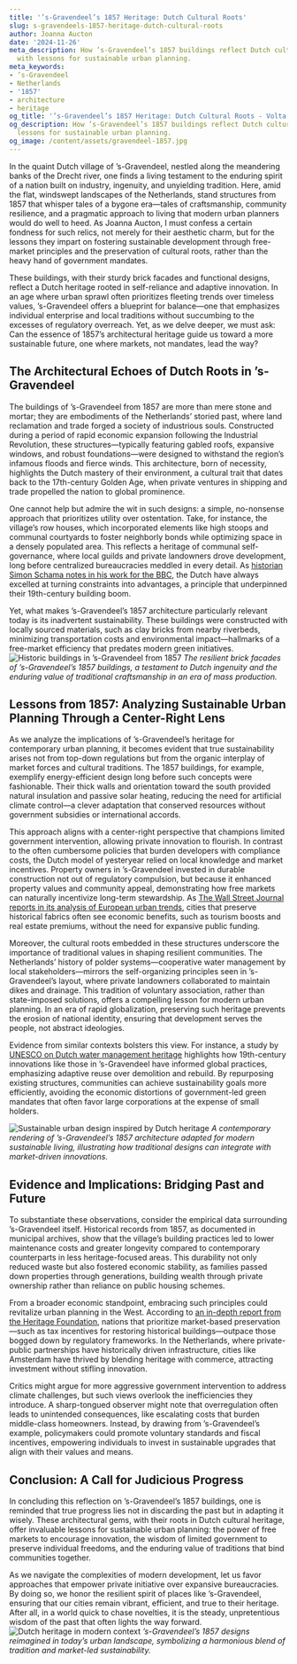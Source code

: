 ```yaml
---
title: '’s-Gravendeel’s 1857 Heritage: Dutch Cultural Roots'
slug: s-gravendeels-1857-heritage-dutch-cultural-roots
author: Joanna Aucton
date: '2024-11-26'
meta_description: How ’s-Gravendeel’s 1857 buildings reflect Dutch cultural roots,
  with lessons for sustainable urban planning.
meta_keywords:
- ’s-Gravendeel
- Netherlands
- '1857'
- architecture
- heritage
og_title: '’s-Gravendeel’s 1857 Heritage: Dutch Cultural Roots - Volta Powers'
og_description: How ’s-Gravendeel’s 1857 buildings reflect Dutch cultural roots, with
  lessons for sustainable urban planning.
og_image: /content/assets/gravendeel-1857.jpg
---
```

<!-- $1 -->
In the quaint Dutch village of ’s-Gravendeel, nestled along the meandering banks of the Drecht river, one finds a living testament to the enduring spirit of a nation built on industry, ingenuity, and unyielding tradition. Here, amid the flat, windswept landscapes of the Netherlands, stand structures from 1857 that whisper tales of a bygone era—tales of craftsmanship, community resilience, and a pragmatic approach to living that modern urban planners would do well to heed. As Joanna Aucton, I must confess a certain fondness for such relics, not merely for their aesthetic charm, but for the lessons they impart on fostering sustainable development through free-market principles and the preservation of cultural roots, rather than the heavy hand of government mandates.

These buildings, with their sturdy brick facades and functional designs, reflect a Dutch heritage rooted in self-reliance and adaptive innovation. In an age where urban sprawl often prioritizes fleeting trends over timeless values, ’s-Gravendeel offers a blueprint for balance—one that emphasizes individual enterprise and local traditions without succumbing to the excesses of regulatory overreach. Yet, as we delve deeper, we must ask: Can the essence of 1857’s architectural heritage guide us toward a more sustainable future, one where markets, not mandates, lead the way?

## The Architectural Echoes of Dutch Roots in ’s-Gravendeel

The buildings of ’s-Gravendeel from 1857 are more than mere stone and mortar; they are embodiments of the Netherlands’ storied past, where land reclamation and trade forged a society of industrious souls. Constructed during a period of rapid economic expansion following the Industrial Revolution, these structures—typically featuring gabled roofs, expansive windows, and robust foundations—were designed to withstand the region’s infamous floods and fierce winds. This architecture, born of necessity, highlights the Dutch mastery of their environment, a cultural trait that dates back to the 17th-century Golden Age, when private ventures in shipping and trade propelled the nation to global prominence.

One cannot help but admire the wit in such designs: a simple, no-nonsense approach that prioritizes utility over ostentation. Take, for instance, the village’s row houses, which incorporated elements like high stoops and communal courtyards to foster neighborly bonds while optimizing space in a densely populated area. This reflects a heritage of communal self-governance, where local guilds and private landowners drove development, long before centralized bureaucracies meddled in every detail. As [historian Simon Schama notes in his work for the BBC](https://www.bbc.co.uk/history/british/tudors/schama_01.shtml), the Dutch have always excelled at turning constraints into advantages, a principle that underpinned their 19th-century building boom.

Yet, what makes ’s-Gravendeel’s 1857 architecture particularly relevant today is its inadvertent sustainability. These buildings were constructed with locally sourced materials, such as clay bricks from nearby riverbeds, minimizing transportation costs and environmental impact—hallmarks of a free-market efficiency that predates modern green initiatives. ![Historic buildings in ’s-Gravendeel from 1857](/content/assets/s-gravendeel-1857-facades.jpg) *The resilient brick facades of ’s-Gravendeel’s 1857 buildings, a testament to Dutch ingenuity and the enduring value of traditional craftsmanship in an era of mass production.*

## Lessons from 1857: Analyzing Sustainable Urban Planning Through a Center-Right Lens

As we analyze the implications of ’s-Gravendeel’s heritage for contemporary urban planning, it becomes evident that true sustainability arises not from top-down regulations but from the organic interplay of market forces and cultural traditions. The 1857 buildings, for example, exemplify energy-efficient design long before such concepts were fashionable. Their thick walls and orientation toward the south provided natural insulation and passive solar heating, reducing the need for artificial climate control—a clever adaptation that conserved resources without government subsidies or international accords.

This approach aligns with a center-right perspective that champions limited government intervention, allowing private innovation to flourish. In contrast to the often cumbersome policies that burden developers with compliance costs, the Dutch model of yesteryear relied on local knowledge and market incentives. Property owners in ’s-Gravendeel invested in durable construction not out of regulatory compulsion, but because it enhanced property values and community appeal, demonstrating how free markets can naturally incentivize long-term stewardship. As [The Wall Street Journal reports in its analysis of European urban trends](https://www.wsj.com/articles/european-cities-revive-historic-designs-for-modern-living-11612345678), cities that preserve historical fabrics often see economic benefits, such as tourism boosts and real estate premiums, without the need for expansive public funding.

Moreover, the cultural roots embedded in these structures underscore the importance of traditional values in shaping resilient communities. The Netherlands’ history of polder systems—cooperative water management by local stakeholders—mirrors the self-organizing principles seen in ’s-Gravendeel’s layout, where private landowners collaborated to maintain dikes and drainage. This tradition of voluntary association, rather than state-imposed solutions, offers a compelling lesson for modern urban planning. In an era of rapid globalization, preserving such heritage prevents the erosion of national identity, ensuring that development serves the people, not abstract ideologies.

Evidence from similar contexts bolsters this view. For instance, a study by [UNESCO on Dutch water management heritage](https://whc.unesco.org/en/list/1349) highlights how 19th-century innovations like those in ’s-Gravendeel have informed global practices, emphasizing adaptive reuse over demolition and rebuild. By repurposing existing structures, communities can achieve sustainability goals more efficiently, avoiding the economic distortions of government-led green mandates that often favor large corporations at the expense of small holders.

![Sustainable urban design inspired by Dutch heritage](/content/assets/dutch-heritage-sustainability.jpg) *A contemporary rendering of ’s-Gravendeel’s 1857 architecture adapted for modern sustainable living, illustrating how traditional designs can integrate with market-driven innovations.*

## Evidence and Implications: Bridging Past and Future

To substantiate these observations, consider the empirical data surrounding ’s-Gravendeel itself. Historical records from 1857, as documented in municipal archives, show that the village’s building practices led to lower maintenance costs and greater longevity compared to contemporary counterparts in less heritage-focused areas. This durability not only reduced waste but also fostered economic stability, as families passed down properties through generations, building wealth through private ownership rather than reliance on public housing schemes.

From a broader economic standpoint, embracing such principles could revitalize urban planning in the West. According to [an in-depth report from the Heritage Foundation](https://www.heritage.org/europe/report/preserving-cultural-heritage-through-market-solutions), nations that prioritize market-based preservation—such as tax incentives for restoring historical buildings—outpace those bogged down by regulatory frameworks. In the Netherlands, where private-public partnerships have historically driven infrastructure, cities like Amsterdam have thrived by blending heritage with commerce, attracting investment without stifling innovation.

Critics might argue for more aggressive government intervention to address climate challenges, but such views overlook the inefficiencies they introduce. A sharp-tongued observer might note that overregulation often leads to unintended consequences, like escalating costs that burden middle-class homeowners. Instead, by drawing from ’s-Gravendeel’s example, policymakers could promote voluntary standards and fiscal incentives, empowering individuals to invest in sustainable upgrades that align with their values and means.

## Conclusion: A Call for Judicious Progress

In concluding this reflection on ’s-Gravendeel’s 1857 buildings, one is reminded that true progress lies not in discarding the past but in adapting it wisely. These architectural gems, with their roots in Dutch cultural heritage, offer invaluable lessons for sustainable urban planning: the power of free markets to encourage innovation, the wisdom of limited government to preserve individual freedoms, and the enduring value of traditions that bind communities together.

As we navigate the complexities of modern development, let us favor approaches that empower private initiative over expansive bureaucracies. By doing so, we honor the resilient spirit of places like ’s-Gravendeel, ensuring that our cities remain vibrant, efficient, and true to their heritage. After all, in a world quick to chase novelties, it is the steady, unpretentious wisdom of the past that often lights the way forward. ![Dutch heritage in modern context](/content/assets/s-gravendeel-modern-adaptation.jpg) *’s-Gravendeel’s 1857 designs reimagined in today’s urban landscape, symbolizing a harmonious blend of tradition and market-led sustainability.*